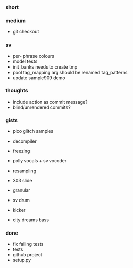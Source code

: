 ### short

### medium

- git checkout

### sv

- per- phrase colours
- model tests
- init_banks needs to create tmp
- pool tag_mapping arg should be renamed tag_patterns
- update sample909 demo

### thoughts

- include action as commit message?
- blind/unrendered commits?

### gists

- pico glitch samples
- decompiler
- freezing
- polly vocals + sv vocoder
- resampling
- 303 slide

- granular
- sv drum
- kicker
- city dreams bass


### done

- fix failing tests
- tests
- github project
- setup.py

